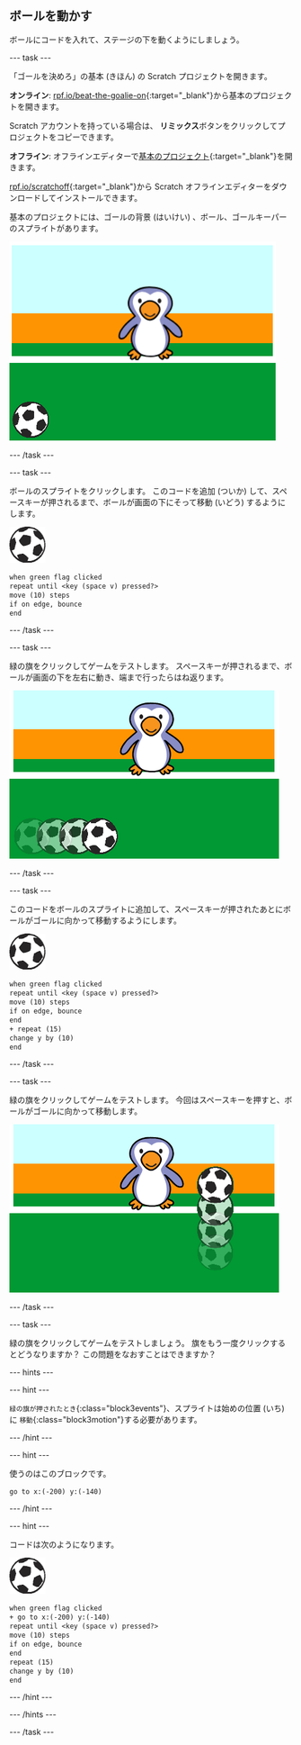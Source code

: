 ## ボールを動かす

ボールにコードを入れて、ステージの下を動くようにしましょう。

--- task ---

「ゴールを決めろ」の基本 (きほん) の Scratch プロジェクトを開きます。

**オンライン**: [rpf.io/beat-the-goalie-on](http://rpf.io/beat-the-goalie-on){:target="_blank"}から基本のプロジェクトを開きます。

Scratch アカウントを持っている場合は、 **リミックス**ボタンをクリックしてプロジェクトをコピーできます。

**オフライン**: オフラインエディターで[基本のプロジェクト](http://rpf.io/p/en/beat-the-goalie-go){:target="_blank"}を開きます。

[rpf.io/scratchoff](http://rpf.io/scratchoff){:target="_blank"}から Scratch オフラインエディターをダウンロードしてインストールできます。

基本のプロジェクトには、ゴールの背景 (はいけい) 、ボール、ゴールキーパーのスプライトがあります。

![基本のプロジェクト](images/goalie-starter.png)

--- /task ---

--- task ---

ボールのスプライトをクリックします。 このコードを追加 (ついか) して、スペースキーが押されるまで、ボールが画面の下にそって移動 (いどう) するようにします。

![ボールのスプライト](images/football-sprite.png)

```blocks3
when green flag clicked
repeat until <key (space v) pressed?>
move (10) steps
if on edge, bounce
end
```

--- /task ---

--- task ---

緑の旗をクリックしてゲームをテストします。 スペースキーが押されるまで、ボールが画面の下を左右に動き、端まで行ったらはね返ります。

![スクリーンショット](images/goalie-football-move-test.png)

--- /task ---

--- task ---

このコードをボールのスプライトに追加して、スペースキーが押されたあとにボールがゴールに向かって移動するようにします。

![ボールのスプライト](images/football-sprite.png)

```blocks3
when green flag clicked
repeat until <key (space v) pressed?>
move (10) steps
if on edge, bounce
end
+ repeat (15)
change y by (10)
end
```

--- /task ---

--- task ---

緑の旗をクリックしてゲームをテストします。 今回はスペースキーを押すと、ボールがゴールに向かって移動します。

![スクリーンショット](images/goalie-football-ypos-test.png)

--- /task ---

--- task ---

緑の旗をクリックしてゲームをテストしましょう。 旗をもう一度クリックするとどうなりますか？ この問題をなおすことはできますか？

--- hints ---

--- hint ---

`緑の旗が押されたとき`{:class="block3events"}、スプライトは始めの位置 (いち) に `移動`{:class="block3motion"}する必要があります。

--- /hint ---

--- hint ---

使うのはこのブロックです。

```blocks3
go to x:(-200) y:(-140)
```

--- /hint ---

--- hint ---

コードは次のようになります。

![ボールのスプライト](images/football-sprite.png)

```blocks3
when green flag clicked
+ go to x:(-200) y:(-140)
repeat until <key (space v) pressed?>
move (10) steps
if on edge, bounce
end
repeat (15)
change y by (10)
end
```

--- /hint ---

--- /hints ---

--- /task ---

